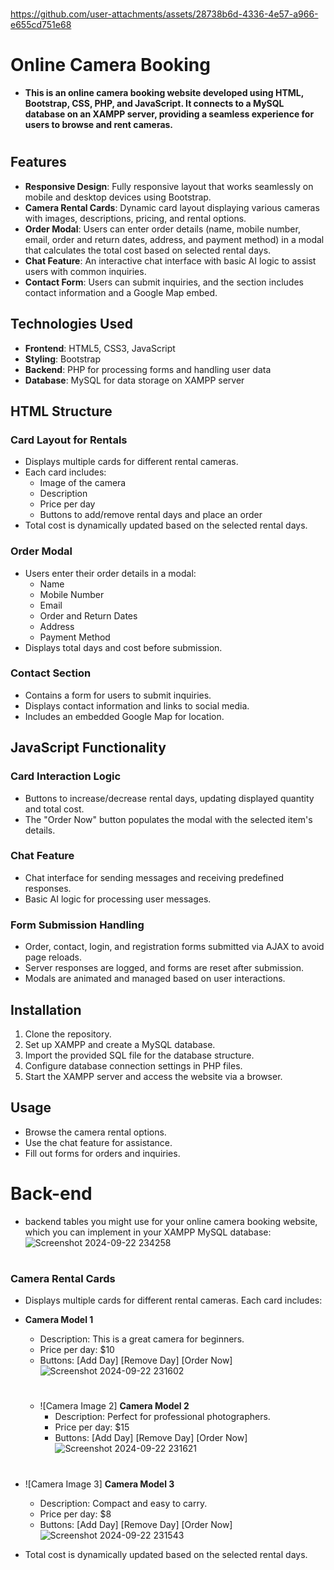 #

https://github.com/user-attachments/assets/28738b6d-4336-4e57-a966-e655cd751e68

# Online Camera Booking

- **This is an online camera booking website developed using HTML, Bootstrap, CSS, PHP, and JavaScript. It connects to a MySQL database on an XAMPP server, providing a seamless experience for users to browse and rent cameras.**
#
## Features

- **Responsive Design**: Fully responsive layout that works seamlessly on mobile and desktop devices using Bootstrap.
- **Camera Rental Cards**: Dynamic card layout displaying various cameras with images, descriptions, pricing, and rental options.
- **Order Modal**: Users can enter order details (name, mobile number, email, order and return dates, address, and payment method) in a modal that calculates the total cost based on selected rental days.
- **Chat Feature**: An interactive chat interface with basic AI logic to assist users with common inquiries.
- **Contact Form**: Users can submit inquiries, and the section includes contact information and a Google Map embed.

## Technologies Used

- **Frontend**: HTML5, CSS3, JavaScript
- **Styling**: Bootstrap
- **Backend**: PHP for processing forms and handling user data
- **Database**: MySQL for data storage on XAMPP server

## HTML Structure

### Card Layout for Rentals
- Displays multiple cards for different rental cameras.
- Each card includes:
  - Image of the camera
  - Description
  - Price per day
  - Buttons to add/remove rental days and place an order
- Total cost is dynamically updated based on the selected rental days.

### Order Modal
- Users enter their order details in a modal:
  - Name
  - Mobile Number
  - Email
  - Order and Return Dates
  - Address
  - Payment Method
- Displays total days and cost before submission.

### Contact Section
- Contains a form for users to submit inquiries.
- Displays contact information and links to social media.
- Includes an embedded Google Map for location.

## JavaScript Functionality

### Card Interaction Logic
- Buttons to increase/decrease rental days, updating displayed quantity and total cost.
- The "Order Now" button populates the modal with the selected item's details.

### Chat Feature
- Chat interface for sending messages and receiving predefined responses.
- Basic AI logic for processing user messages.

### Form Submission Handling
- Order, contact, login, and registration forms submitted via AJAX to avoid page reloads.
- Server responses are logged, and forms are reset after submission.
- Modals are animated and managed based on user interactions.

## Installation

1. Clone the repository.
2. Set up XAMPP and create a MySQL database.
3. Import the provided SQL file for the database structure.
4. Configure database connection settings in PHP files.
5. Start the XAMPP server and access the website via a browser.

## Usage

- Browse the camera rental options.
- Use the chat feature for assistance.
- Fill out forms for orders and inquiries.


# Back-end
- backend tables you might use for your online camera booking website, which you can implement in your XAMPP MySQL database:
  ![Screenshot 2024-09-22 234258](https://github.com/user-attachments/assets/a8f6f9fc-e538-4017-95c2-c95a6476640b)
#


### Camera Rental Cards

- Displays multiple cards for different rental cameras. Each card includes:
- **Camera Model 1**
    - Description: This is a great camera for beginners.
    - Price per day: $10
    - Buttons: [Add Day] [Remove Day] [Order Now]
   ![Screenshot 2024-09-22 231602](https://github.com/user-attachments/assets/5ebc5d0a-dd01-419e-b622-7ec322ae2bf0)

  #
  - ![Camera Image 2] **Camera Model 2**
    - Description: Perfect for professional photographers.
    - Price per day: $15
    - Buttons: [Add Day] [Remove Day] [Order Now]
      ![Screenshot 2024-09-22 231621](https://github.com/user-attachments/assets/25d3e7d3-cfe0-44ca-9fcd-0cc0e9f494a1)


#
  - ![Camera Image 3] **Camera Model 3**
    - Description: Compact and easy to carry.
    - Price per day: $8
    - Buttons: [Add Day] [Remove Day] [Order Now]
![Screenshot 2024-09-22 231543](https://github.com/user-attachments/assets/3d47ca55-e5f8-401c-b83b-e2ff17c75fee)

- Total cost is dynamically updated based on the selected rental days.

